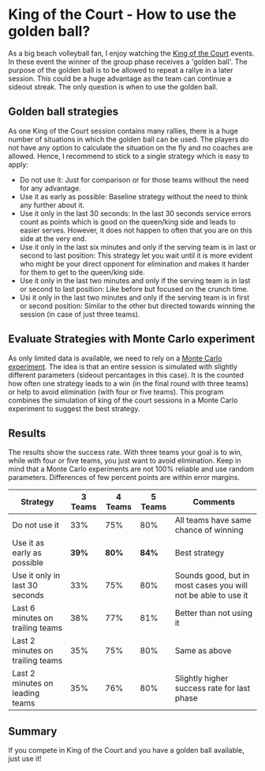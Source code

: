 # King of the Court - How to use the golden ball?


As a big beach volleyball fan, I enjoy watching the [King of the Court](https://www.kingofthecourt.com) events.
In these event the winner of the group phase receives a 'golden ball'.
The purpose of the golden ball is to be allowed to repeat a rallye in a later session.
This could be a huge advantage as the team can continue a sideout streak.
The only question is when to use the golden ball.

## Golden ball strategies
As one King of the Court session contains many rallies, there is a huge number of situations in which the golden ball can be used.
The players do not have any option to calculate the situation on the fly and no coaches are allowed.
Hence, I recommend to stick to a single strategy which is easy to apply:
* Do not use it: Just for comparison or for those teams without the need for any advantage.
* Use it as early as possible: Baseline strategy without the need to think any further about it.
* Use it only in the last 30 seconds: In the last 30 seconds service errors count as points which is good on the queen/king side and leads to easier serves. However, it does not happen to often that you are on this side at the very end.
* Use it only in the last six minutes and only if the serving team is in last or second to last position: This strategy let you wait until it is more evident who might be your direct opponent for elimination and makes it harder for them to get to the queen/king side.
* Use it only in the last two minutes and only if the serving team is in last or second to last position: Like before but focused on the crunch time.
* Usi it only in the last two minutes and only if the serving team is in first or second position: Similar to the other but directed towards winning the session (in case of just three teams).

## Evaluate Strategies with Monte Carlo experiment
As only limited data is available, we need to rely on a [Monte Carlo experiment](https://en.wikipedia.org/wiki/Monte_Carlo_method).
The idea is that an entire session is simulated with slightly different parameters (sideout percantages in this case).
It is the counted how often one strategy leads to a win (in the final round with three teams) or help to avoid elimination (with four or five teams).
This program combines the simulation of king of the court sessions in a Monte Carlo experiment to suggest the best strategy.

## Results
The results show the success rate.
With three teams your goal is to win, while with four or five teams, you just want to avoid elimination.
Keep in mind that a Monte Carlo experiments are not 100% reliable and use random parameters.
Differences of few percent points are within error margins.

|Strategy| 3 Teams | 4 Teams | 5 Teams | Comments |
|---|---|---|---|---|
| Do not use it | 33%| 75% | 80% | All teams have same chance of winning |
| Use it as early as possible | **39%**| **80%** | **84%** | Best strategy |
| Use it only in last 30 seconds | 33%| 75% | 80% |  Sounds good, but in most cases you will not be able to use it |
| Last 6 minutes on trailing teams | 38%| 77% | 81% | Better than not using it |
| Last 2 minutes on trailing teams | 35%| 75% | 80% | Same as above |
| Last 2 minutes on leading teams | 35%| 76% | 80% | Slightly higher success rate for last phase |


## Summary
If you compete in King of the Court and you have a golden ball available, just use it!